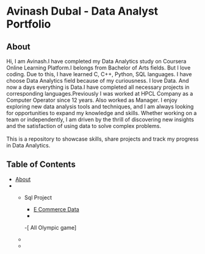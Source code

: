 # Avinash Dubal - Data Analyst Portfolio
## About
Hi, I am Avinash.I have completed my Data Analytics study on Coursera Online Learning Platform.I belongs from Bachelor of Arts fields. But I love coding. Due to this, I have learned C, C++, Python, SQL languages. I have choose Data Analytics field because of my curiousness. I love Data. And now a days everything is Data.I have completed all necessary projects in corresponding languages.Previously I was worked at HPCL Company as a Computer Operator since 12 years. Also worked as Manager. I enjoy exploring new data analysis tools and techniques, and I am always looking for opportunities to expand my knowledge and skills. Whether working on a team or independently, I am driven by the thrill of discovering new insights and the satisfaction of using data to solve complex problems.
<br>
<br>
This is a repository to showcase skills, share projects and track my progress in Data Analytics.
## Table of Contents
- [About](https://github.com/Avinash362-max/Avinash_portfolio/blob/main/README.md)
- - Sql Project 
      - [E Commerce Data](https://github.com/Avinash362-max/Avinash_portfolio/blob/main/Analyze%20Ecommerce%20Customer%20Data%20And%20Customer%20Ratios)
      - 
      -[ All Olympic game]
    
  - 
  - 
